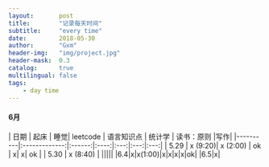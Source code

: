 ```yaml
---
layout:       post
title:        "记录每天时间"
subtitle:     "every time"
date:         2018-05-30
author:       "Gxm"
header-img:   "img/project.jpg"
header-mask:  0.3
catalog:      true
multilingual: false
tags:
    - day time
---
```


#### 6月

| 日期   |      起床     |  睡觉| leetcode | 语言知识点 | 统计学 | 读书：原则 |写作|
|----------|:-------------:|:------:|:----:|:---:|:---:|:---:|
| 5.29 |  x (9:20)| x  (2:00) | ok | x| x| ok |
| 5.30 |    x (8:40)  |    |||||
|6.4|x|x(1:00)|x|x|x|x|ok|
|6.5|x|

